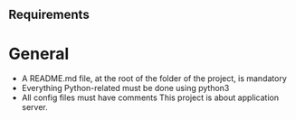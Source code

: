 ## Requirements
# General
  - A README.md file, at the root of the folder of the project, is mandatory
  - Everything Python-related must be done using python3
  - All config files must have comments
      This project is about application server.
